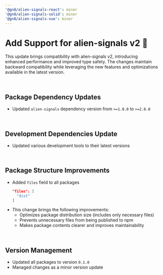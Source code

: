 ```yaml
---
'@gn8/alien-signals-react': minor
'@gn8/alien-signals-solid': minor
'@gn8/alien-signals-vue': minor
---
```


# Add Support for alien-signals v2 🎉

This update brings compatibility with alien-signals v2, introducing enhanced performance and improved type safety. The changes maintain backward compatibility while leveraging the new features and optimizations available in the latest version.

<br />

## Package Dependency Updates

- Updated `alien-signals` dependency version from `>=1.0.0` to `>=2.0.0`

<br />

## Development Dependencies Update

- Updated various development tools to their latest versions

<br />

## Package Structure Improvements

- Added `files` field to all packages
  ```json
  "files": [
    "dist"
  ]
  ```
- This change brings the following improvements:
  - Optimizes package distribution size (includes only necessary files)
  - Prevents unnecessary files from being published to npm
  - Makes package contents clearer and improves maintainability

<br />

## Version Management

- Updated all packages to version `0.1.0`
- Managed changes as a minor version update
